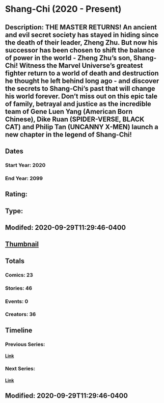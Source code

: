# Shang-Chi (2020 - Present)
## Description: THE MASTER RETURNS! An ancient and evil secret society has stayed in hiding since the death of their leader, Zheng Zhu. But now his successor has been chosen to shift the balance of power in the world - Zheng Zhu’s son, Shang-Chi! Witness the Marvel Universe’s greatest fighter return to a world of death and destruction he thought he left behind long ago - and discover the secrets to Shang-Chi’s past that will change his world forever. Don’t miss out on this epic tale of family, betrayal and justice as the incredible team of Gene Luen Yang (American Born Chinese), Dike Ruan (SPIDER-VERSE, BLACK CAT) and Philip Tan (UNCANNY X-MEN) launch a new chapter in the legend of Shang-Chi!
## Dates
### Start Year: 2020
### End Year: 2099
## Rating: 
## Type: 
## Modifed: 2020-09-29T11:29:46-0400
## [Thumbnail](http://i.annihil.us/u/prod/marvel/i/mg/8/f0/5f7352b7aa1b4.jpg)
## Totals
### Comics: 23
### Stories: 46
### Events: 0
### Creators: 36
## Timeline
### Previous Series: 
#### [Link]()
### Next Series: 
#### [Link]()
## Modified: 2020-09-29T11:29:46-0400